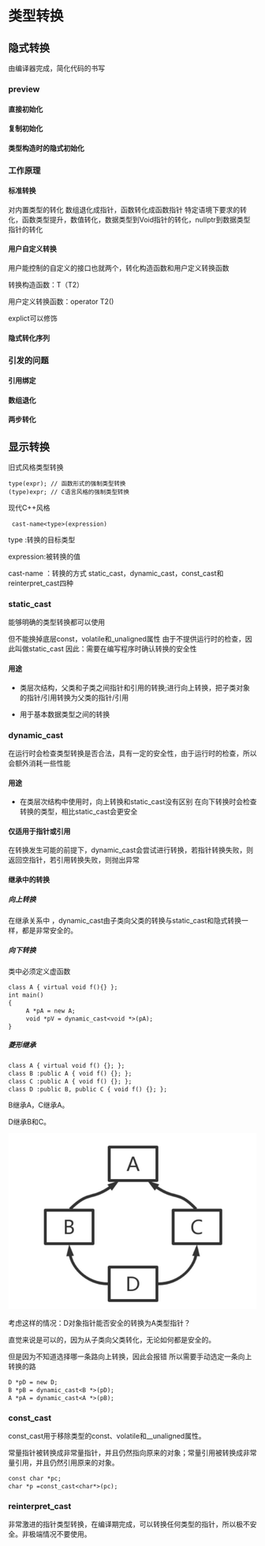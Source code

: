 # 类型转换

## 隐式转换
由编译器完成，简化代码的书写


### preview

#### 直接初始化

#### 复制初始化

#### 类型构造时的隐式初始化


### 工作原理
#### 标准转换
对内置类型的转化
数组退化成指针，函数转化成函数指针
特定语境下要求的转化，函数类型提升，数值转化，数据类型到Void指针的转化，nullptr到数据类型指针的转化

#### 用户自定义转换
用户能控制的自定义的接口也就两个，转化构造函数和用户定义转换函数

转换构造函数：T（T2）

用户定义转换函数：operator T2()

explict可以修饰
#### 隐式转化序列

### 引发的问题

#### 引用绑定

#### 数组退化

#### 两步转化

## 显示转换

旧式风格类型转换
```
type(expr); // 函数形式的强制类型转换
(type)expr; // C语言风格的强制类型转换

```

现代C++风格

` cast-name<type>(expression)`

type :转换的目标类型

expression:被转换的值

cast-name ：转换的方式 static_cast，dynamic_cast，const_cast和reinterpret_cast四种

### static_cast
能够明确的类型转换都可以使用

但不能换掉底层const，volatile和_unaligned属性
由于不提供运行时的检查，因此叫做static_cast
因此：需要在编写程序时确认转换的安全性

#### 用途

- 类层次结构，父类和子类之间指针和引用的转换;进行向上转换，把子类对象的指针/引用转换为父类的指针/引用

- 用于基本数据类型之间的转换 

### dynamic_cast
在运行时会检查类型转换是否合法，具有一定的安全性，由于运行时的检查，所以会额外消耗一些性能

#### 用途

- 在类层次结构中使用时，向上转换和static_cast没有区别
在向下转换时会检查转换的类型，相比static_cast会更安全



#### 仅适用于指针或引用
在转换发生可能的前提下，dynamic_cast会尝试进行转换，若指针转换失败，则返回空指针，若引用转换失败，则抛出异常

#### 继承中的转换

##### 向上转换
在继承关系中 ，dynamic_cast由子类向父类的转换与static_cast和隐式转换一样，都是非常安全的。
##### 向下转换
类中必须定义虚函数
```
class A { virtual void f(){} };
int main()
{
     A *pA = new A;
     void *pV = dynamic_cast<void *>(pA); 
}
```
##### 菱形继承
```
class A { virtual void f() {}; };
class B :public A { void f() {}; };
class C :public A { void f() {}; };
class D :public B, public C { void f() {}; };

```
B继承A，C继承A。

D继承B和C。

![菱形继承](https://github.com/pipixia626/blog/blob/main/c%2B%2B/image/Inheritance.png)

考虑这样的情况：D对象指针能否安全的转换为A类型指针？

直觉来说是可以的，因为从子类向父类转化，无论如何都是安全的。

但是因为不知道选择哪一条路向上转换，因此会报错
所以需要手动选定一条向上转换的路
```
D *pD = new D;
B *pB = dynamic_cast<B *>(pD);
A *pA = dynamic_cast<A *>(pB);
```

### const_cast
const_cast用于移除类型的const、volatile和__unaligned属性。

常量指针被转换成非常量指针，并且仍然指向原来的对象；常量引用被转换成非常量引用，并且仍然引用原来的对象。
```
const char *pc;
char *p =const_cast<char*>(pc);
```
### reinterpret_cast

非常激进的指针类型转换，在编译期完成，可以转换任何类型的指针，所以极不安全。非极端情况不要使用。











